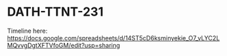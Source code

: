 # DATH-TTNT-231
Timeline here: https://docs.google.com/spreadsheets/d/14ST5cD6ksminyekie_O7_vLYC2LMQvvgDgtXFTVfoGM/edit?usp=sharing
